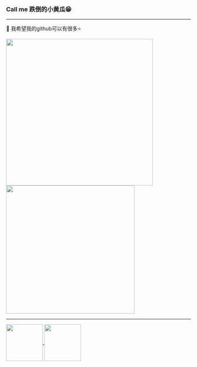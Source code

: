 ### Call me 跌倒的小黄瓜😁

<!--
**1793523411/1793523411** is a ✨ _special_ ✨ repository because its `README.md` (this file) appears on your GitHub profile.

Here are some ideas to get you started:

- 🔭 我在河南理工大学上学
- 🌱 我目前在学习如何成为大佬
- 👯 希望结识更多的小伙伴
- 🤔 我希望我的github可以有很多⭐
- 💬 我的QQ：1793523411
- 📫 我的电话：15670880671
- 😄 Pronouns: ...
- ⚡ 我是个有趣的人哦~😃
-->

<hr/>



🤔 我希望我的github可以有很多⭐




<a href="https://github.com/1793523411">
  <img align="center" width="400" src="https://github-readme-stats.vercel.app/api?username=1793523411&include_all_commits=true&bg_color=30,e96443,904e95&title_color=fff&text_color=fff&icon_color=fff&show_icons=true&hide=contribs" />
</a>
<a href="https://github.com/1793523411">
  <img align="center" width="350" src="https://github-readme-stats.vercel.app/api/top-langs/?username=1793523411&bg_color=30,904e95,e96443&title_color=fff&text_color=fff&layout=compact&theme=tokyonight&show_icons=true&hide_title=true" />
</a>

<hr/>

<a href="https://github.com/anuraghazra/github-readme-stats">
  <img align="center" height="100" src="https://github-readme-stats.vercel.app/api/pin/?username=1793523411&repo=xingsi" />
</a>
<a href="https://github.com/anuraghazra/convoychat">
  <img align="center" height="100" src="https://github-readme-stats.vercel.app/api/pin/?username=1793523411&repo=create-alert" />
</a>
